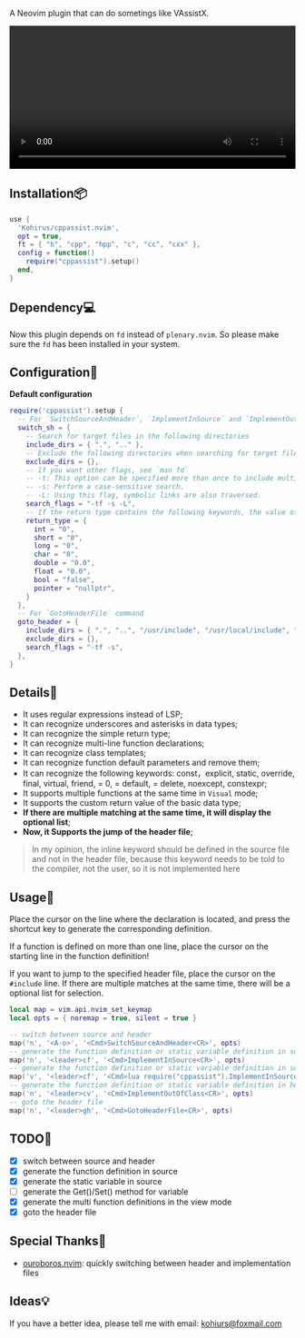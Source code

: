 A Neovim plugin that can do sometings like VAssistX.

<video src="https://user-images.githubusercontent.com/45937428/188934929-f462c7f4-8323-49a7-940f-d68322563313.mp4" width="100%"></video>

## Installation📦

```lua
use {
  'Kohirus/cppassist.nvim',
  opt = true,
  ft = { "h", "cpp", "hpp", "c", "cc", "cxx" },
  config = function()
    require("cppassist").setup()
  end,
}
```

## Dependency💻

Now this plugin depends on `fd` instead of `plenary.nvim`. So please make sure 
the `fd` has been installed in your system.

## Configuration🧱

**Default configuration**

```lua
require('cppassist').setup {
  -- For `SwitchSourceAndHeader`, `ImplementInSource` and `ImplementOutOfClass` command
  switch_sh = {
    -- Search for target files in the following directories
    include_dirs = { ".", ".." },
    -- Exclude the following directories when searching for target files
    exclude_dirs = {},
    -- If you want other flags, see `man fd`
    -- -t: This option can be specified more than once to include multiple file types.
    -- -s: Perform a case-sensitive search.
    -- -L: Using this flag, symbolic links are also traversed.
    search_flags = "-tf -s -L",
    -- If the return type contains the following keywords, the value of the right side will be used in the return statement
    return_type = {
      int = "0",
      short = "0",
      long = "0",
      char = "0",
      double = "0.0",
      float = "0.0",
      bool = "false",
      pointer = "nullptr",
    }
  },
  -- For `GotoHeaderFile` command
  goto_header = {
    include_dirs = { ".", "..", "/usr/include", "/usr/local/include", "~" },
    exclude_dirs = {},
    search_flags = "-tf -s",
  },
}
```

## Details📝

- It uses regular expressions instead of LSP;
- It can recognize underscores and asterisks in data types;
- It can recognize the simple return type;
- It can recognize multi-line function declarations;
- It can recognize class templates;
- It can recognize function default parameters and remove them;
- It can recognize the following keywords: const，explicit, static, override, final, virtual, friend, = 0, = default,
= delete, noexcept, constexpr;
- It supports multiple functions at the same time in `Visual` mode;
- It supports the custom return value of the basic data type;
- **If there are multiple matching at the same time, it will display the optional list**;
- **Now, it Supports the jump of the header file**;

> In my opinion, the inline keyword should be defined in the source file and not in the header file, 
because this keyword needs to be told to the compiler, not the user, so it is not implemented here

## Usage🔨

Place the cursor on the line where the declaration is located, and press 
the shortcut key to generate the corresponding definition.

If a function is defined on more than one line, place the cursor on the 
starting line in the function definition!

If you want to jump to the specified header file, place the cursor on the 
`#include` line. If there are multiple matches at the same time, there will 
be a optional list for selection.

```lua
local map = vim.api.nvim_set_keymap
local opts = { noremap = true, silent = true }

-- switch between source and header
map('n', '<A-o>', '<Cmd>SwitchSourceAndHeader<CR>', opts)
-- generate the function definition or static variable definition in source
map('n', '<leader>cf', '<Cmd>ImplementInSource<CR>', opts)
-- generate the function definition or static variable definition in source in visual mode
map('v', '<leader>cf', '<Cmd>lua require("cppassist").ImplementInSourceInVisualMode<CR>', opts)
-- generate the function definition or static variable definition in header
map('n', '<leader>cv', '<Cmd>ImplementOutOfClass<CR>', opts)
-- goto the header file
map('n', '<leader>gh', '<Cmd>GotoHeaderFile<CR>', opts)
```

## TODO🚀

- [x] switch between source and header
- [x] generate the function definition in source
- [x] generate the static variable in source
- [ ] generate the Get()/Set() method for variable
- [x] generate the multi function definitions in the view mode
- [x] goto the header file

## Special Thanks🙏

- [ouroboros.nvim](https://github.com/jakemason/ouroboros.nvim): quickly switching between header and implementation files

## Ideas💡

If you have a better idea, please tell me with email: kohiurs@foxmail.com
